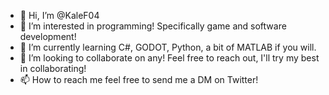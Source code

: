 - 👋 Hi, I’m @KaleF04
- 👀 I’m interested in programming! Specifically game and software development!
- 🌱 I’m currently learning C#, GODOT, Python, a bit of MATLAB if you will.
- 💞️ I’m looking to collaborate on any! Feel free to reach out, I'll try my best in collaborating!
- 📫 How to reach me feel free to send me a DM on Twitter!

<!---
KaleF04/KaleF04 is a ✨ special ✨ repository because its `README.md` (this file) appears on your GitHub profile.
You can click the Preview link to take a look at your changes.
--->
